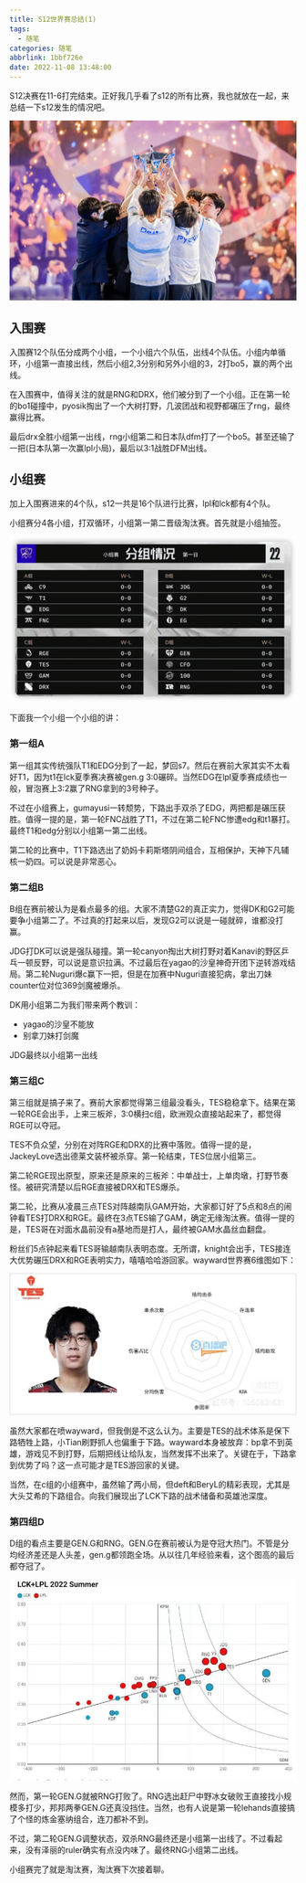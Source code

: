 ```yaml
---
title: S12世界赛总结(1)
tags:
  - 随笔
categories: 随笔
abbrlink: 1bbf726e
date: 2022-11-08 13:48:00
---
```


S12决赛在11-6打完结束。正好我几乎看了s12的所有比赛，我也就放在一起，来总结一下s12发生的情况吧。

<img src="../files/images/s12总结/drx.webp">

<!-- more -->

## 入围赛

入围赛12个队伍分成两个小组，一个小组六个队伍，出线4个队伍。小组内单循环，小组第一直接出线，然后小组2,3分别和另外小组的3，2打bo5，赢的两个出线。

在入围赛中，值得关注的就是RNG和DRX，他们被分到了一个小组。正在第一轮的bo1碰撞中，pyosik掏出了一个大树打野，几波团战和视野都碾压了rng，最终赢得比赛。

最后drx全胜小组第一出线，rng小组第二和日本队dfm打了一个bo5。甚至还输了一把(日本队第一次赢lpl小局)，最后以3:1战胜DFM出线。

## 小组赛

加上入围赛进来的4个队，s12一共是16个队进行比赛，lpl和lck都有4个队。

小组赛分4各小组，打双循环，小组第一第二晋级淘汰赛。首先就是小组抽签。

<img src="../files/images/s12总结/小组分组.png">

下面我一个小组一个小组的讲：

### 第一组A

第一组其实传统强队T1和EDG分到了一起，梦回s7。然后在赛前大家其实不太看好T1，因为t1在lck夏季赛决赛被gen.g 3:0碾碎。当然EDG在lpl夏季赛成绩也一般，冒泡赛上3:2赢了RNG拿到的3号种子。

不过在小组赛上，gumayusi一转颓势，下路出手双杀了EDG，两把都是碾压获胜。值得一提的是，第一轮FNC战胜了T1，不过在第二轮FNC惨遭edg和t1暴打。最终T1和edg分别以小组第一第二出线。

第二轮的比赛中，T1下路选出了奶妈卡莉斯塔阴间组合，互相保护，天神下凡辅核一奶四。可以说是非常恶心。

### 第二组B

B组在赛前被认为是看点最多的组。大家不清楚G2的真正实力，觉得DK和G2可能要争小组第二了。不过真的打起来以后，发现G2可以说是一碰就碎，谁都没打赢。

JDG打DK可以说是强队碰撞。第一轮canyon掏出大树打野对着Kanavi的野区乒乓一顿反野，可以说是意识拉满。不过最后在yagao的沙皇神奇开团下逆转游戏结局。第二轮Nuguri爆c赢下一把，但是在加赛中Nuguri直接犯病，拿出刀妹counter位对位369剑魔被爆杀。

DK用小组第二为我们带来两个教训：

- yagao的沙皇不能放
- 别拿刀妹打剑魔

JDG最终以小组第一出线

### 第三组C

第三组就是搞子来了。赛前大家都觉得第三组最没看头，TES稳稳拿下。结果在第一轮RGE会出手，上来三板斧，3:0横扫c组，欧洲观众直接站起来了，都觉得RGE可以夺冠。

TES不负众望，分别在对阵RGE和DRX的比赛中落败。值得一提的是，JackeyLove选出德莱文装杯被杀穿。第一轮结束，TES位居小组第三。

第二轮RGE现出原型，原来还是原来的三板斧：中单战士，上单肉墩，打野节奏怪。被研究清楚以后RGE直接被DRX和TES爆杀。

第二轮，比赛从凌晨三点TES对阵越南队GAM开始，大家都订好了5点和8点的闹钟看TES打DRX和RGE。最终在3点TES输了GAM，确定无缘淘汰赛。值得一提的是，TES哥在对面水晶前没有a基地而是打人，最终被GAM水晶丝血翻盘。

粉丝们5点钟起来看TES哥输越南队表明态度。无所谓，knight会出手，TES接连大优势碾压DRX和RGE表明实力，嘻嘻哈哈游回家。wayward世界赛6维图如下：

<img src="../files/images/s12总结/wayward.jpeg">

虽然大家都在喷wayward，但我倒是不这么认为。主要是TES的战术体系是保下路牺牲上路，小Tian刷野抓人也偏重于下路。wayward本身被放弃：bp拿不到英雄，游戏见不到打野，后期把线让给队友，当然发挥不出来了。关键在于，下路拿到优势了吗？这一点可能才是TES游回家的关键。

当然，在c组的小组赛中，虽然输了两小局，但deft和BeryL的精彩表现，尤其是大头艾希的下路组合。向我们展现出了LCK下路的战术储备和英雄池深度。

### 第四组D

D组的看点主要是GEN.G和RNG。GEN.G在赛前被认为是夺冠大热门。不管是分均经济差还是人头差，gen.g都领跑全场。从以往几年经验来看，这个图高的最后都夺冠了。

<img src="../files/images/s12总结/summer数据.jpeg">

然而，第一轮GEN.G就被RNG打败了。RNG选出赶尸中野冰女破败王直接找小规模多打少，邦邦两拳GEN.G还真没挡住。当然，也有人说是第一轮lehands直接搞了个怪的炼金塞纳组合，连刀都补不到。

不过，第二轮GEN.G调整状态，双杀RNG最终还是小组第一出线了。不过看起来，没有泽丽的ruler确实有点没内味了。最终RNG小组第二出线。

小组赛完了就是淘汰赛，淘汰赛下次接着聊。
